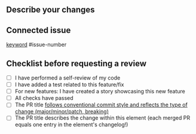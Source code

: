## Describe your changes

## Connected issue

[keyword](https://docs.github.com/en/issues/tracking-your-work-with-issues/linking-a-pull-request-to-an-issue#linking-a-pull-request-to-an-issue-using-a-keyword) #issue-number

## Checklist before requesting a review

- [ ] I have performed a self-review of my code
- [ ] I have added a test related to this feature/fix
- [ ] For new features: I have created a story showcasing this new feature
- [ ] All checks have passed
- [ ] The PR title [follows conventional commit style and reflects the type of change (major/minor/patch, breaking)](https://github.com/googleapis/release-please?tab=readme-ov-file#how-should-i-write-my-commits)
- [ ] The PR title describes the change within this element (each merged PR equals one entry in the element's changelog!)
